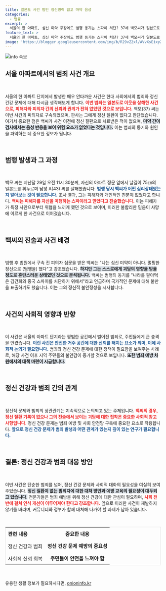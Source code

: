 ```yaml
---
title: 일본도 사건 범인 정신병력 없고 마약 음성
categories:
  - 법률
excerpt: >
  서울의 한 아파트, 심신 미약 주장에도 범행 동기는 스파이 처단? 37세 백모씨가 일본도로 이웃을 살해하며 남긴 충격적 발언과 그의 정신 상태를 둘러싼 논란이 커지고 있다. 과연 진실은 무엇일까?
feature_text: >
  서울의 한 아파트, 심신 미약 주장에도 범행 동기는 스파이 처단? 37세 백모씨가 일본도로 이웃을 살해하며 남긴 충격적 발언과 그의 정신 상태를 둘러싼 논란이 커지고 있다. 과연 진실은 무엇일까?
image: 'https://blogger.googleusercontent.com/img/b/R29vZ2xl/AVvXsEixyZcFfHzMRdzZMjFBmAUKJYCLCGyLL1o632UiGVXcaFdKo_bkvkuCioo0uUKlGfBVcT3P84aROyZIXSBEx3Aw5nCQ3pTgDom1WDC4m8eifvWiAmWEEVb4x6G_l8C0QH225ldMjyaFvpxGEBGNO37VmDTDMHGhJPq73UglMfDca1-0aw/s1600/blogspot.png'
---
```


<p><img src="https://blogger.googleusercontent.com/img/b/R29vZ2xl/AVvXsEixyZcFfHzMRdzZMjFBmAUKJYCLCGyLL1o632UiGVXcaFdKo_bkvkuCioo0uUKlGfBVcT3P84aROyZIXSBEx3Aw5nCQ3pTgDom1WDC4m8eifvWiAmWEEVb4x6G_l8C0QH225ldMjyaFvpxGEBGNO37VmDTDMHGhJPq73UglMfDca1-0aw/s1600/blogspot.png" alt="info 속보" /></p>

<h2 data-ke-size="size26">서울 아파트에서의 범죄 사건 개요</h2>

<p data-ke-size="size16">&nbsp;</p>

<p>서울의 한 아파트 단지에서 발생한 매우 안타까운 사건은 현대 사회에서의 범죄와 정신 건강 문제에 대해 다시금 생각해보게 합니다. <b><span style="color: #ee2323;">이번 범죄는 일본도로 이웃을 살해한 사건으로, 피해자와 피의자 간의 신뢰와 관계가 전혀 없었던 것으로 보입니다.</span></b> 백모(37) 씨는 이번 사건의 피의자로 구속되었으며, 판사는 그에게 정신 질환이 없다고 판단했습니다. 여기서 중요한 점은 백씨가 사건 이전에 정신 질환으로 치료받은 적이 없으며, <b><span style="background-color: #21538527;">마약 간이검사에서는 음성 반응을 보여 위험 요소가 없었다는 것입니다.</span></b> 이는 범죄의 동기와 원인을 파악하는 데 중요한 정보가 됩니다. </p>

<p>&nbsp;</p>

<h2 data-ke-size="size26">범행 발생과 그 과정</h2>

<p data-ke-size="size16">&nbsp;</p>

<p>백모 씨는 지난달 29일 오전 11시 30분께, 자신의 아파트 정문 앞에서 날길이 75㎝의 일본도를 휘두르며 남성 A(43) 씨를 살해했습니다. <b><span style="color: #1a5490;">범행 당시 백씨가 어떤 심리상태였는지 알아보는 것이 필요합니다.</span></b> 조사 결과, 그는 피해자와 개인적인 친분이 없었다고 합니다. <b><span style="color: #ee2323;">백씨는 피해자를 자신을 미행하는 스파이라고 믿었다고 진술했습니다.</span></b> 이는 피해자가 특정 사안으로부터 위협을 느끼게 했던 것으로 보이며, 이러한 불합리한 믿음이 사망에 이르게 한 사건으로 이어졌습니다. </p>

<p>&nbsp;</p>

<h2 data-ke-size="size26">백씨의 진술과 사건 배경</h2>

<p data-ke-size="size16">&nbsp;</p>

<p>범행 후 법원에서 구속 전 피의자 심문을 받은 백씨는 "나는 심신 미약이 아니다. 멀쩡한 정신으로 (범행을) 했다"고 강조했습니다. <b><span style="background-color: #21538527;">하지만 그는 스스로에게 괴담의 영향을 받을 정도로 혼란스러운 상태였던 것으로 분석됩니다.</span></b> 백씨는 범행의 동기를 "나라를 팔아먹은 김건희와 중국 스파이를 처단하기 위해서"라고 언급하며 국가적인 문제에 대해 불만을 표출하기도 했습니다. 이는 그의 정신적 불안정성을 시사합니다.</p>

<p>&nbsp;</p>

<h2 data-ke-size="size26">사건의 사회적 영향과 반향</h2>

<p data-ke-size="size16">&nbsp;</p>

<p>이 사건은 서울의 아파트 단지라는 평범한 공간에서 벌어진 범죄로, 주민들에게 큰 충격을 안겼습니다. <b><span style="color: #1a5490;">이런 사건은 안전한 거주 공간에 대한 신뢰를 해치는 요소가 되며, 이에 사회적 논의가 필요합니다.</span></b> 범죄와 정신 건강 문제에 대한 정책이 필요함을 보여주는 사례로, 해당 사건 이후 지역 주민들의 불안감이 증가할 것으로 보입니다. <b><span style="background-color: #21538527;">또한 범죄 예방 차원에서의 대책 마련이 시급합니다.</span></b></p>

<p>&nbsp;</p>

<h2 data-ke-size="size26">정신 건강과 범죄 간의 관계</h2>

<p data-ke-size="size16">&nbsp;</p>

<p>정신적 문제와 범죄의 상관관계는 지속적으로 논의되고 있는 주제입니다. <b><span style="color: #ee2323;">백씨의 경우, 정신 질환 기록이 없으나 그의 진술에서 보이는 괴담에 대한 집착은 중요한 사회적 참고 사항입니다.</span></b> 정신 건강 문제는 범죄 예방 및 사회 안전망 구축에 중요한 요소로 작용합니다. <b><span style="color: #1a5490;">앞으로 정신 건강 문제가 범죄 발생과 어떤 관계가 있는지 깊이 있는 연구가 필요합니다.</span></b></p>

<p>&nbsp;</p>

<h2 data-ke-size="size26">결론: 정신 건강과 범죄 대응 방안</h2>

<p data-ke-size="size16">&nbsp;</p>

<p>이번 사건은 단순한 범죄를 넘어, 정신 건강 문제와 사회적 대화의 필요성을 여실히 보여주었습니다. <b><span style="background-color: #21538527;">정신 질환이 없는 범죄자에 대한 대처 방안과 예방 교육의 필요성이 대두되고 있습니다.</span></b> 전문가들은 범죄 예방을 위해 정신 건강에 대한 관심이 필요하며, <b><span style="color: #ee2323;">사회 전반에 걸쳐 인식 개선이 이루어져야 한다고 강조합니다.</span></b> 앞으로 이러한 사건이 재발하지 않기를 바라며, 커뮤니티와 정부가 함께 대처해 나가야 할 과제가 남아 있습니다. </p>

<p>&nbsp;</p>

<table style="width: 100%; border-collapse: collapse; border: 1px solid #ddd;">
  <tr>
    <th style="text-align: left; padding: 8px;">관련 내용</th>
    <th style="text-align: center; height: 17px;"><b>중요한 내용</b></th>
  </tr>
  <tr>
    <td style="padding: 8px;">정신 건강과 범죄</td>
    <td style="text-align: center; height: 17px;"><b>정신 건강 문제 예방의 중요성</b></td>
  </tr>
  <tr>
    <td style="padding: 8px;">사회적 신뢰 회복</td>
    <td style="text-align: center; height: 17px;"><b>주민들이 안전을 느껴야 함</b></td>
  </tr>
</table>

<p data-ke-size="size16">&nbsp;</p>
유용한 생활 정보가 필요하시다면, <a href="https://onioninfo.kr" rel="dofollow">onioninfo.kr</a>


